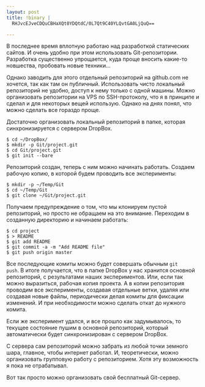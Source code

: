 ```yaml
--- 
layout: post
title: !binary |
  RHJvcEJveCDQuCBHaXQt0YDQtdC/0L7Qt9C40YLQvtGA0LjQuQ==

---
```

В последнее время вплотную работаю над разработкой статических сайтов. И очень удобно при этом использовать Git-репозитории. Разработка существенно упрощается, куда проще вносить какие-то новшества, пробовать новые техники...

Однако заводить для этого отдельный репозиторий на github.com не хочется, так как там он публичный. Использовать чисто локальный репозиторий не удобно, доступ к нему только с одной машины. Можно организовать репозитории на VPS по SSH-протоколу, что я в принципе и сделал и для некоторых вещей использую. Однако на днях понял, что можно сделать все гораздо проще.

Достаточно организовать локальный репозиторий в папке, которая синхронизируется с сервером DropBox.

    $ cd ~/DropBox/
    $ mkdir -p Git/project.git
    $ cd Git/project.git
    $ git init --bare

Репозиторий создан, теперь с ним можно начинать работать. Создаем рабочую копию, в которой будем проводить все эксперименты:

    $ mkdir -p ~/Temp/Git
    $ cd ~/Temp/Git
    $ git clone ~/Git/project.git

Получаем предупреждение о том, что мы клонируем пустой репозиторий, но просто не обращаем на это внимание. Переходим в созданную директорию и начинаем работать:

    $ cd project
    $ > README
    $ git add README
    $ git commit -a -m "Add README file"
    $ git push origin master

Все последующие комиты можно будет совершать обычным <code>git push</code>. В итоге получается, что в папке DropBox у нас хранится основной репозиторий, с результатами наших экспериментов. Или, если так можно выразиться, рабочая копия проекта. А в копии репозитория проводим все эксперименты, создавая отдельные ветки, удаляя или создавая новые файлы, периодически делая комиты для фиксации изменений. И при необходимости можно сделать откат до нужного комита. 

Если же эксперимент удался, и все прошло как задумывалось, то текущее состояние пушим в основной репозиторий, который автоматически будет синхронизирован с сервером DropBox.

С сервера сам репозиторий можно забрать из любой точки земного шара, главное, чтобы интернет работал. И, теоретически, можно организовать групповую работу с репозиторием. Хотя эту возможность я пока не отрабатывал.

Вот так просто можно организовать свой бесплатный Git-сервер.
